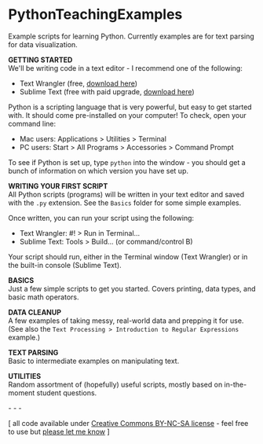 PythonTeachingExamples
======================

Example scripts for learning Python. Currently examples are for text parsing for data visualization.

**GETTING STARTED**  
We'll be writing code in a text editor - I recommend one of the following:  
+	Text Wrangler (free, [download here](http://www.barebones.com/products/textwrangler/download.html))  
+	Sublime Text (free with paid upgrade, [download here](http://www.sublimetext.com/2))

Python is a scripting language that is very powerful, but easy to get started with. It should come pre-installed on your computer! To check, open your command line:  
+	Mac users: Applications > Utilities > Terminal  
+	PC users: Start > All Programs > Accessories > Command Prompt

To see if Python is set up, type `python` into the window - you should get a bunch of information on which version you have set up.

**WRITING YOUR FIRST SCRIPT**  
All Python scripts (programs) will be written in your text editor and saved with the `.py` extension. See the `Basics` folder for some simple examples.

Once written, you can run your script using the following:  
+	Text Wrangler: #! > Run in Terminal...  
+	Sublime Text: Tools > Build... (or command/control B)

Your script should run, either in the Terminal window (Text Wrangler) or in the built-in console (Sublime Text).

**BASICS**  
Just a few simple scripts to get you started. Covers printing, data types, and basic math operators.

**DATA CLEANUP**  
A few examples of taking messy, real-world data and prepping it for use. (See also the `Text Processing > Introduction to Regular Expressions` example.)

**TEXT PARSING**  
Basic to intermediate examples on manipulating text.

**UTILITIES**  
Random assortment of (hopefully) useful scripts, mostly based on in-the-moment student questions.

\- \- \-

\[ all code available under [Creative Commons BY-NC-SA license](http://creativecommons.org/licenses/by-nc-sa/3.0/) - feel free to use but [please let me know](http://www.jeffreythompson.org) \]
